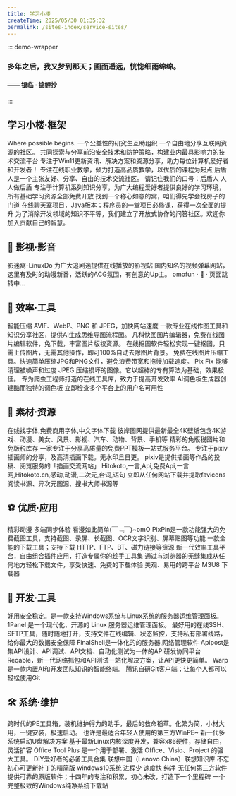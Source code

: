 ```yaml
---
title: 学习小楼
createTime: 2025/05/30 01:35:32
permalink: /sites-index/service-sites/
---
```


::: demo-wrapper
<h3 class="title1">多年之后，我又梦到那天；画面遥远，恍惚细雨绵绵。</h3>
<h4 class="title2">—— 银临 · 锦鲤抄</h4>

<style>
  .demo-container .title1 {
    color: #5a94c1;
  }
  .demo-container .title2 {
    color: #5a94c1;
    text-align: right;
  }
</style>
:::
 

## <Icon name="streamline-emojis:cat" color="transparent" size="1.5em" /> 学习小楼·框架

<CardGrid>
  <LinkCard 
    title="LINUX DO - 新的理想型社区" 
    icon="https://www.faviconextractor.com/favicon/linux.do" 
    href="https://linux.do/" >
      Where possible begins.
  </LinkCard>
  <LinkCard 
    title="LD 研究生院"
    href="https://www.seeyjys.eu.org/"
    icon="https://api.afmax.cn/so/ico/index.php?r=www.seeyjys.eu.org" >
      一个公益性的研究生互助组织
  </LinkCard>
  <LinkCard 
    title="NodeLoc"
    href="https://www.nodeloc.com/"
    icon="https://api.afmax.cn/so/ico/index.php?r=www.nodeloc.com" >
      一个自由地分享互联网资源的社区。
  </LinkCard>
  <LinkCard 
    title="吾爱破解"
    href="https://www.52pojie.cn/"
    icon="https://api.afmax.cn/so/ico/index.php?r=www.52pojie.cn" >
      共同探索与分享前沿安全技术和防护策略，构建业内最具影响力的技术交流平台
  </LinkCard>
  <LinkCard 
    title="远景论坛"
    href="https://bbs.pcbeta.com/"
    icon="https://api.afmax.cn/so/ico/index.php?r=bbs.pcbeta.com" >
      专注于Win11更新资讯、解决方案和资源分享，助力每位计算机爱好者和开发者！
  </LinkCard>
  <LinkCard 
    title="爱知趣"
    href="https://www.92zhiqu.com/"
    icon="https://api.afmax.cn/so/ico/index.php?r=www.92zhiqu.com" >
      专注在线职业教学，倾力打造高品质教学，以优质的课程为起点
  </LinkCard>
  <LinkCard 
    title="后盾人"
    href="https://www.houdunren.com/"
    icon="https://api.afmax.cn/so/ico/index.php?r=www.houdunren.com" >
      后盾人是一个主张友好、分享、自由的技术交流社区。 请记住我们的口号：后盾人 人人做后盾
  </LinkCard>
  <LinkCard 
    title="柏码"
    href="https://www.itbaima.cn/"
    icon="https://www.itbaima.cn/image/webapp/icon-512x.webp" >
      专注于计算机系列知识分享，为广大编程爱好者提供良好的学习环境，所有基础学习资源全部免费开放
  </LinkCard>
  <LinkCard 
    title="《城市租房生存指南》"
    href="https://zufang.ababtools.com/"
    icon="https://api.afmax.cn/so/ico/index.php?r=zufang.ababtools.com" >
      找到一个称心如意的窝，咱们得先学会找房子的门道
  </LinkCard>
  <LinkCard 
    title="Chat4j"
    href="https://chat4j.com/"
    icon="https://api.afmax.cn/so/ico/index.php?r=chat4j.com" >
      在线聊天室项目，Java版本；程序员的一堂项目必修课，获得一次全面的提升
  </LinkCard>
  <LinkCard 
    title="SegmentFault 思否"
    href="https://segmentfault.com/"
    icon="https://api.afmax.cn/so/ico/index.php?r=segmentfault.com" >
      为了消除开发领域的知识不平等，我们建立了开放式协作的问答社区。欢迎你加入贡献自己的智慧。
  </LinkCard>
</CardGrid>

## 🎇 影视·影音

<CardGrid>
  <LinkCard
    title="影迷窝"
    href="https://yingmiwo.me/"
    icon="https://api.afmax.cn/so/ico/index.php?r=https://yingmiwo.me/" >
      影迷窝-LinuxDo
  </LinkCard>
  <LinkCard
    title="金牌影院"
    href="https://www.hskjjglo.com/"
    icon="https://api.afmax.cn/so/ico/index.php?r=www.hskjjglo.com" >
      为广大追剧迷提供在线播放的影视站
  </LinkCard>
  <LinkCard
    title="哔哩哔哩 (゜-゜)つロ 干杯"
    href="https://www.bilibili.com/"
    icon="https://api.afmax.cn/so/ico/index.php?r=https://www.bilibili.com/" >
      国内知名的视频弹幕网站，这里有及时的动漫新番，活跃的ACG氛围，有创意的Up主。
  </LinkCard>
  <LinkCard
    title="omofun · 🥰"
    href="https://omoo.tv/"
    icon="https://api.afmax.cn/so/ico/index.php?r=omoo.tv" >
      omofun · 🥰 · 页面跳转中...
  </LinkCard>
</CardGrid>

## 🎁 效率·工具

<CardGrid>
  <LinkCard
    title="TinyPNG"
    href="https://tinypng.com/"
    icon="https://api.afmax.cn/so/ico/index.php?r=tinypng.com" >
      智能压缩 AVIF、WebP、PNG 和 JPEG，加快网站速度
  </LinkCard>    
  <LinkCard
    title="ProcessOn"
    href="https://www.processon.com/"
    icon="https://api.afmax.cn/so/ico/index.php?r=www.processon.com" >
      一款专业在线作图工具和知识分享社区，提供AI生成思维导图流程图。
  </LinkCard>    
  <LinkCard
    title="凡科快图"
    href="https://kt.fkw.com/"
    icon="https://api.afmax.cn/so/ico/index.php?r=kt.fkw.com" >
      凡科快图图片编辑器，免费在线图片编辑软件，免下载，丰富图片版权资源。
  </LinkCard>    
  <LinkCard
    title="remove bg"
    href="https://www.remove.bg/zh"
    icon="https://api.afmax.cn/so/ico/index.php?r=www.remove.bg" >
      在线抠图软件轻松实现一键抠图，只需上传图片，无需其他操作，即可100%自动去除图片背景。
  </LinkCard>    
  <LinkCard
    title="WebSite Planet"
    href="https://www.websiteplanet.com/zh-hans/webtools/imagecompressor/"
    icon="https://api.afmax.cn/so/ico/index.php?r=www.websiteplanet.com" >
      免费在线图片压缩工具。快速简单压缩JPG和PNG文件，避免浪费带宽和拖慢加载速度。
  </LinkCard>    
  <LinkCard
    title="PIX FIX"
    href="https://zh.pixfix.com/"
    icon="https://d1r4k4kkp2obq0.cloudfront.net/p/assets/images/pix-fix-logo_5c1a1fb511a02582851d6978a26e4173.svg" >
      Pix Fix 能够清理被噪声和过度 JPEG 压缩损坏的图像。它以超棒的专有算法为基础，效果极佳。
  </LinkCard>    
  <LinkCard
    title="爬虫工具库"
    href="https://spidertools.cn"
    icon="https://api.afmax.cn/so/ico/index.php?r=spidertools.cn" >
      专为爬虫工程师打造的在线工具库，致力于提高开发效率
  </LinkCard>    
  <LinkCard
    title="AI Colors"
    href="https://aicolors.co/"
    icon="https://api.afmax.cn/so/ico/index.php?r=aicolors.co" >
      AI调色板生成器创建酷而独特的调色板
  </LinkCard>
  <LinkCard
    title="Instant Username Search"
    href="https://instantusername.com/"
    icon="https://www.faviconextractor.com/favicon/instantusername.com?larger=true" >
      立即检查多个平台上的用户名可用性
  </LinkCard>
</CardGrid>

## 👒 素材·资源

<CardGrid>
  <LinkCard
    title="找字体网"
    href="https://zfont.cn/"
    icon="https://api.afmax.cn/so/ico/index.php?r=zfont.cn" >
      在线找字体,免费商用字体,中文字体下载
  </LinkCard>    
  <LinkCard
    title="彼岸图网"
    href="https://pic.netbian.com/"
    icon="https://pic.netbian.com/favicon.ico" >
      彼岸图网提供最新最全4K壁纸包含4K游戏、动漫、美女、风景、影视、汽车、动物、背景、手机等
  </LinkCard>    
  <LinkCard
    title="Pixabay"
    href="https://pixabay.com/zh/"
    icon="https://api.afmax.cn/so/ico/index.php?r=https://pixabay.com/zh/" >
      精彩的免版税图片和免版税库存
  </LinkCard>    
  <LinkCard
    title="优品PPT"
    href="https://www.ypppt.com/"
    icon="https://api.afmax.cn/so/ico/index.php?r=www.ypppt.com" >
      一家专注于分享高质量的免费PPT模板一站式服务平台。
  </LinkCard>    
  <LinkCard
    title="BoBoPic"
    href="https://bobopic.com/"
    icon="https://api.afmax.cn/so/ico/index.php?r=bobopic.com" >
      专注于pixiv插画师的分享，及高清插画下载。无水印且日更。
  </LinkCard>    
  <LinkCard
    title="Pixiv"
    href="https://www.pixiv.net/"
    icon="https://api.afmax.cn/so/ico/index.php?r=https://www.pixiv.net/" >
      pixiv是提供插画等作品的投稿、阅览服务的「插画交流网站」
  </LinkCard>    
  <LinkCard
    title="Hitokoto - 一言"
    href="https://hitokoto.cn/"
    icon="https://api.afmax.cn/so/ico/index.php?r=hitokoto.cn" >
      Hitokoto,一言,Api,免费Api,一言网,Hitokoto.cn,感动,动漫,二次元,台词,语句
  </LinkCard>
  <LinkCard
    title="Favicon Extractor"
    href="https://www.faviconextractor.com/"
    icon="https://www.faviconextractor.com/favicon/www.faviconextractor.com" >
      立即从任何网站下载并提取favicons
  </LinkCard>
    <LinkCard
    title="源仓库"
    href="https://www.yckgo.top/"
    icon="https://www.faviconextractor.com/favicon/www.yckgo.top" >
      阅读书源、异次元图源、搜书大师书源等
  </LinkCard>
</CardGrid>

## ⚽ 优质·应用

<CardGrid>
  <LinkCard
    title="动漫共和国"
    href="https://dmghg.com/"
    icon="https://mdn.alipay.com/wsdk/img?fileid=A*jvl7RZu2Cw0AAAAAAAAAAAAAAfYuAQ" >
      精彩动漫 多端同步体验
  </LinkCard>    
  <LinkCard
    title="omofun"
    href="https://www.omoo.app/"
    icon="https://api.afmax.cn/so/ico/index.php?r=www.omoo.app" >
      看漫如此简单(￣﹃￣)~omO
  </LinkCard>    
  <LinkCard
    title="PixPin"
    href="https://pixpin.cn/"
    icon="https://www.faviconextractor.com/favicon/pixpin.cn?larger=true" >
      PixPin是一款功能强大的免费截图工具，支持截图、录屏、长截图、OCR文字识别、屏幕贴图等功能
  </LinkCard>    
  <LinkCard
    title="Motrix"
    href="https://motrix.app/zh-CN"
    icon="https://api.afmax.cn/so/ico/index.php?r=motrix.app" >
      一款全能的下载工具；支持下载 HTTP、FTP、BT、磁力链接等资源
  </LinkCard>    
  <LinkCard
    title="uTools"
    href="https://www.u-tools.cn"
    icon="https://api.afmax.cn/so/ico/index.php?r=www.u-tools.cn" >
      新一代效率工具平台，自由组合插件应用，打造专属你的趁手工具集
  </LinkCard>    
  <LinkCard
    title="AB Download Manager"
    href="https://abdownloadmanager.com/"
    icon="https://api.afmax.cn/so/ico/index.php?r=abdownloadmanager.com" >
      通过与浏览器的无缝集成从任何地方轻松下载文件，享受快速、免费的下载体验
  </LinkCard>    
  <LinkCard
    title="Fluent M3U8"
    href="https://fluent-m3u8.org/zh/"
    icon="https://api.afmax.cn/so/ico/index.php?r=fluent-m3u8.org" >
      美观、易用的跨平台 M3U8 下载器
  </LinkCard>
</CardGrid>

## 🧿 开发·工具

<CardGrid>
  <LinkCard
    title="小皮面板"
    href="https://www.xp.cn/"
    icon="https://api.afmax.cn/so/ico/index.php?r=www.xp.cn" >
      好用安全稳定。是一款支持Windows系统与Linux系统的服务器运维管理面板。
  </LinkCard>    
  <LinkCard
    title="1Panel"
    href="https://1panel.cn/"
    icon="https://api.afmax.cn/so/ico/index.php?r=1panel.cn" >
      1Panel 是一个现代化、开源的 Linux 服务器运维管理面板。
  </LinkCard>
  <LinkCard
    title="Xterminal"
    href="https://www.terminal.icu/"
    icon="https://api.afmax.cn/so/ico/index.php?r=www.terminal.icu" >
      最好用的在线SSH、SFTP工具，随时随地打开，支持文件在线编辑、状态监控，支持私有部署线路，给你最大的数据安全保障
  </LinkCard>
  <LinkCard
    title="FinalShell"
    href="https://www.hostbuf.com/"
    icon="https://api.afmax.cn/so/ico/index.php?r=www.hostbuf.com" >
      FinalShell是一体化的的服务器,网络管理软件
  </LinkCard>
  <LinkCard
    title="Apipost-API"
    href="https://www.apipost.cn/"
    icon="https://api.afmax.cn/so/ico/index.php?r=www.apipost.cn" >
      Apipost是集API设计、API调试、API文档、自动化测试为一体的API研发协同平台
  </LinkCard>
  <LinkCard
    title="Reqable"
    href="https://reqable.com/zh-CN/"
    icon="https://api.afmax.cn/so/ico/index.php?r=reqable.com" >
      Reqable，新一代网络抓包和API测试一站化解决方案，让API更快更简单。
  </LinkCard>
  <LinkCard
    title="Warp"
    href="https://www.warp.dev/"
    icon="https://api.afmax.cn/so/ico/index.php?r=www.warp.dev" >
      Warp是一款内置AI和开发团队知识的智能终端。
  </LinkCard>
  <LinkCard
    title="UGit"
    href="https://ugit.qq.com/zh/"
    icon="https://api.afmax.cn/so/ico/index.php?r=ugit.qq.com" >
      腾讯自研Git客户端；让每个人都可以轻松使用Git
  </LinkCard>
</CardGrid>

## 🛠 系统·维护

<CardGrid>
  <LinkCard
    title="微PE工具箱"
    href="https://www.wepe.com.cn/"
    icon="https://api.afmax.cn/so/ico/index.php?r=www.wepe.com.cn" >
      跨时代的PE工具箱，装机维护得力的助手，最后的救命稻草。化繁为简，小材大用，一键安装，极速启动。
  </LinkCard>    
  <LinkCard
    title="Fir PE"
    href="https://firpe.cn/"
    icon="https://firpe.cn/wp-content/uploads/2020/08/cropped-MetroUI_Windows_256px_1121942_easyicon.net_-150x150.png" >
      也许是最适合年轻人使用的第三方WinPE~
  </LinkCard>
  <LinkCard
    title="Ventoy"
    href="https://www.ventoy.net/cn/"
    icon="https://api.afmax.cn/so/ico/index.php?r=www.ventoy.net" >
      新一代多系统启动U盘解决方案
  </LinkCard>
  <LinkCard
    title="飞牛私有云 fnOS"
    href="https://www.fnnas.com/"
    icon="https://api.afmax.cn/so/ico/index.php?r=www.fnnas.com" >
      基于最新Linux内核深度开发，兼容x86硬件，存储自由，灵活扩容
  </LinkCard>
  <LinkCard
    title="Office Tool Plus"
    href="https://otp.landian.vip/zh-cn/"
    icon="https://api.afmax.cn/so/ico/index.php?r=otp.landian.vip" >
      Office Tool Plus 是一个用于部署、激活 Office、Visio、Project 的强大工具。
  </LinkCard>
  <LinkCard
    title="图拉丁吧工具箱"
    href="https://www.tbtool.cn/"
    icon="https://www.faviconextractor.com/favicon/www.tbtool.cn" >
      DIY爱好者的必备工具合集
  </LinkCard>
  <LinkCard
    title="联想知识库"
    href="https://iknowledge.lenovo.com.cn/"
    icon="https://api.afmax.cn/so/ico/index.php?r=iknowledge.lenovo.com.cn" >
      联想中国（Lenovo China）联想知识库
  </LinkCard>
  <LinkCard
    title="不忘初心"
    href="https://www.pc528.net/"
    icon="https://api.afmax.cn/so/ico/index.php?r=www.pc528.net" >
      不忘初心可更新补丁的精简版 windows10系统 进程少 速度快 纯净 无任何第三方软件
  </LinkCard>
  <LinkCard
    title="NEXT, ITELLYOU"
    href="https://next.itellyou.cn/"
    icon="https://api.afmax.cn/so/ico/index.php?r=next.itellyou.cn" >
      提供可靠的原版软件；十四年的专注和积累，初心未改，打造下一个里程碑
  </LinkCard>
  <LinkCard
    title="HelloWindows.cn"
    href="https://hellowindows.cn/"
    icon="https://api.afmax.cn/so/ico/index.php?r=hellowindows.cn" >
      一个完整极致的Windows纯净系统下载站
  </LinkCard>
</CardGrid>